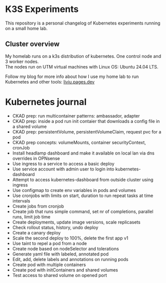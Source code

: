 # K3S Experiments
This repository is a personal changelog of Kubernetes experiments running on a small home lab.

## Cluster overview
My homelab runs on a k3s distribution of kubernetes. One control node and 3 worker nodes.  
The nodes run on UTM virtual machines with Linux OS: Ubuntu 24.04 LTS. 
 
Follow my blog for more info about how I use my home lab to run Kubernetes and other tools:
[liviu.pages.dev](https://liviu.pages.dev/)

# Kubernetes journal
- CKAD prep: run multicontainer patterns: ambassador, adapter
- CKAD prep: inside a pod run init contaier that downloads a config file in a shared volume
- CKAD prep: persistentVolume, persistentVolumeClaim, request pvc for a pod
- CKAD prep concepts: volumeMounts, container securityContext, cronJob
- Install headlamp dashboard and make it available on local lan via dns overrides in OPNsense
- Use ingress to a service to access a basic deploy
- Use service account with admin user to login into kubernetes-dashboard
- Attempt to access kubernetes-dashboard from outside cluster using ingress
- Use configmap to create env variables in pods and volumes
- Use cronjobs with limits on start, duration to run repeat tasks at time intervals
- Create jobs from cronjob
- Create job that runs simple command, set nr of completions, parallel runs, limit job time
- Create deployments, update image versions, scale replicasets
- Check rollout status, history, undo deploy
- Create a canary deploy
- Scale the second deploy to 100%, delete the first app v1
- Use taint to repel a pod from a node
- Create node based on nodeSelector and tolerations
- Generate yaml file with labeled, annotated pod
- Edit, add, delete labels and annotations on running pods
- Create pod with multiple containers
- Create pod with initContainers and shared volumes
- Test access to shared volume on opened port
